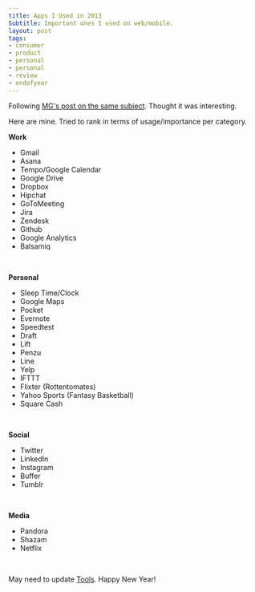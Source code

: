 ```yaml
---
title: Apps I Used in 2013
Subtitle: Important ones I used on web/mobile.
layout: post
tags:
- consumer
- product
- personal
- personal
- review
- endofyear
---
```


Following [MG's post on the same subject](http://parislemon.com/post/71774755194/the-apps-i-actually-used-in-2013). Thought it was interesting. 

Here are mine. Tried to rank in terms of usage/importance per category.

**Work**

* Gmail  
* Asana  
* Tempo/Google Calendar
* Google Drive
* Dropbox
* Hipchat
* GoToMeeting
* Jira
* Zendesk
* Github
* Google Analytics
* Balsamiq

<br>

**Personal**

* Sleep Time/Clock
* Google Maps
* Pocket
* Evernote
* Speedtest
* Draft
* Lift
* Penzu
* Line
* Yelp
* IFTTT
* Flixter (Rottentomates)
* Yahoo Sports (Fantasy Basketball)
* Square Cash

<br>

**Social**

* Twitter
* LinkedIn
* Instagram
* Buffer
* Tumblr

<br>

**Media**

* Pandora
* Shazam
* Netflix

<br>

May need to update [Tools](http://chrisyin.com/tools). Happy New Year!